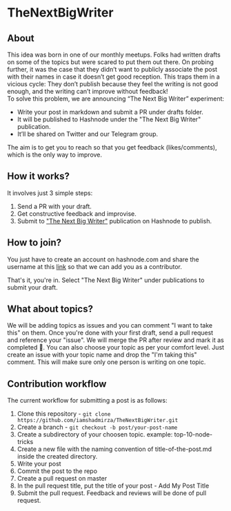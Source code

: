 # TheNextBigWriter

## About

This idea was born in one of our monthly meetups. Folks had written drafts on some of the topics but were scared to put them out there. On probing further, it was the case that they didn’t want to publicly associate the post with their names in case it doesn’t get good reception. This traps them in a vicious cycle: They don’t publish because they feel the writing is not good enough, and the writing can’t improve without feedback!  
To solve this problem, we are announcing “The Next Big Writer” experiment:

* Write your post in markdown and submit a PR under drafts folder.
* It will be published to Hashnode under the "The Next Big Writer" publication.
* It’ll be shared on Twitter and our Telegram group.

The aim is to get you to reach so that you get feedback (likes/comments), which is the only way to improve.

## How it works?
It involves just 3 simple steps:
1. Send a PR with your draft.
2. Get constructive feedback and improvise.
3. Submit to ["The Next Big Writer"](https://thenextbigwriter.tech) publication on Hashnode to publish.

## How to join?
You just have to create an account on hashnode.com and share the username at this [link](https://gist.github.com/iamshadmirza/d20e70fb8ee80de669d60777429385cc) so that we can add you as a contributor.  

That's it, you're in. Select "The Next Big Writer" under publications to submit your draft.

## What about topics?
We will be adding topics as issues and you can comment "I want to take this" on them. Once you're done with your first draft, send a pull request and reference your "issue". We will merge the PR after review and mark it as completed 🎉.
You can also choose your topic as per your comfort level. Just create an issue with your topic name and drop the "I'm taking this" comment. This will make sure only one person is writing on one topic.

## Contribution workflow
The current workflow for submitting a post is as follows:

1. Clone this repository - `git clone https://github.com/iamshadmirza/TheNextBigWriter.git`
2. Create a branch - `git checkout -b post/your-post-name`
3. Create a subdirectory of your choosen topic. example: top-10-node-tricks
4. Create a new file with the naming convention of title-of-the-post.md inside the created directory.
5. Write your post
6. Commit the post to the repo
7. Create a pull request on master
8. In the pull request title, put the title of your post - Add My Post Title
9. Submit the pull request. Feedback and reviews will be done of pull request. 
